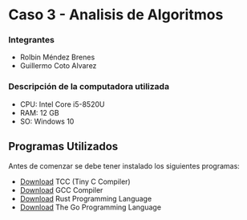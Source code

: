 # Caso 3 - Analisis de Algoritmos 

### Integrantes
- Rolbin Méndez Brenes
- Guillermo Coto Alvarez

### Descripción de la computadora utilizada
- CPU: Intel Core i5-8520U
- RAM: 12 GB
- SO: Windows 10

## Programas Utilizados
Antes de comenzar se debe tener instalado los siguientes programas:
- [Download](https://bellard.org/tcc/) TCC (Tiny C Compiler)
- [Download](https://gcc.gnu.org/) GCC Compiler
- [Download](https://www.rust-lang.org/) Rust Programming Language
- [Download](https://golang.org/) The Go Programming Language